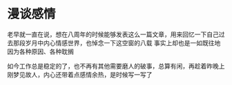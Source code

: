 # 漫谈感情

老早就一直在说，想在八周年的时候能够发表这么一篇文章，用来回忆一下自己过去那段岁月中内心情感世界，也悼念一下这空窗的八载
事实上却也是一如既往地因为各种原因、各种耽搁

如今工作总是稳定的了，也不再有其他需要磨人的破事，总算有闲，再趁着昨晚上刚梦见故人，内心还带着点感情余热，是时候写一写了

